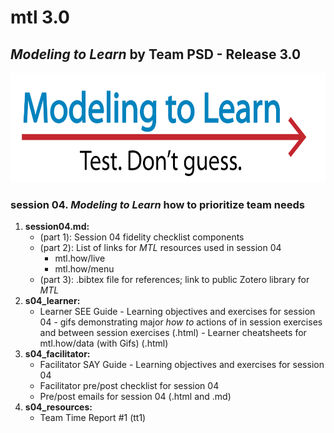 # mtl 3.0

## *Modeling to Learn* by Team PSD - Release 3.0

<img src = "https://github.com/lzim/teampsd/blob/master/resources/logos/mtl_testdontguess_sm.png"
     height = "175" width = "650">

### session 04. *Modeling to Learn* how to prioritize **team needs**

1. **session04.md:**
    - (part 1): Session 04 fidelity checklist components
    - (part 2): List of links for *MTL* resources used in session 04
      - mtl.how/live
      - mtl.how/menu
    - (part 3): .bibtex file for references; link to public Zotero library for *MTL*
2. **s04_learner:**
    - Learner SEE Guide - Learning objectives and exercises for session 04
          - gifs demonstrating major *how to* actions of in session exercises and between session exercises (.html)
          - Learner cheatsheets for mtl.how/data (with Gifs) (.html)
3. **s04_facilitator:**
    - Facilitator SAY Guide - Learning objectives and exercises for session 04
    - Facilitator pre/post checklist for session 04
    - Pre/post emails for session 04 (.html and .md)
4. **s04_resources:**
    - Team Time Report #1 (tt1)
